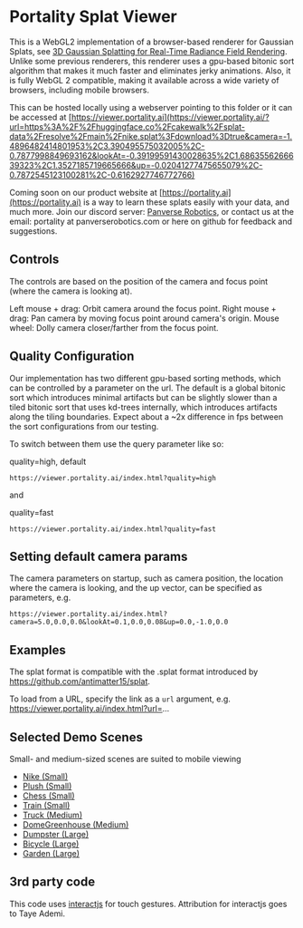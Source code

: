 # Portality Splat Viewer

This is a WebGL2 implementation of a browser-based renderer for Gaussian Splats, see [3D Gaussian Splatting for Real-Time Radiance Field Rendering](https://repo-sam.inria.fr/fungraph/3d-gaussian-splatting/). Unlike some previous renderers, this renderer uses a gpu-based bitonic sort algorithm that makes it much faster and eliminates jerky animations. Also, it is fully WebGL 2 compatible, making it available across a wide variety of browsers, including mobile browsers.

This can be hosted locally using a webserver pointing to this folder or it can be accessed at [https://viewer.portality.ai](https://viewer.portality.ai/?url=https%3A%2F%2Fhuggingface.co%2Fcakewalk%2Fsplat-data%2Fresolve%2Fmain%2Fnike.splat%3Fdownload%3Dtrue&camera=-1.4896482414801953%2C3.390495575032005%2C-0.7877998849693162&lookAt=-0.39199591430028635%2C1.6863556266639323%2C1.3527185719665666&up=-0.02041277475655079%2C-0.7872545123100281%2C-0.6162927746772766)

Coming soon on our product website at [https://portality.ai](https://portality.ai) is a way to learn these splats easily with your data, and much more.  Join our discord server: [Panverse Robotics](https://discord.gg/kmFUXWw5Um), or contact us at the email: portality at panverserobotics.com or here on github for feedback and suggestions.

## Controls 

The controls are based on the position of the camera and focus point (where the camera is looking at).

Left mouse + drag: Orbit camera around the focus point.
Right mouse + drag: Pan camera by moving focus point around camera's origin.
Mouse wheel: Dolly camera closer/farther from the focus point.

## Quality Configuration

Our implementation has two different gpu-based sorting methods, which can be controlled by a parameter on the url.  The default is a global bitonic sort which introduces minimal artifacts but can be slightly slower than a tiled bitonic sort that uses kd-trees internally, which introduces artifacts along the tiling boundaries.  Expect about a ~2x difference in fps between the sort configurations from our testing.

To switch between them use the query parameter like so:

quality=high, default
```
https://viewer.portality.ai/index.html?quality=high
```

and 

quality=fast
```
https://viewer.portality.ai/index.html?quality=fast
```


## Setting default camera params

The camera parameters on startup, such as camera position, the location where the camera is looking, and the up vector, can be specified as parameters, e.g.

```
https://viewer.portality.ai/index.html?camera=5.0,0.0,0.0&lookAt=0.1,0.0,0.08&up=0.0,-1.0,0.0
```

## Examples

The splat format is compatible with the .splat format introduced by https://github.com/antimatter15/splat.

To load from a URL, specify the link as a `url` argument, e.g. https://viewer.portality.ai/index.html?url=...

## Selected Demo Scenes
Small- and medium-sized scenes are suited to mobile viewing

- [Nike (Small)](https://viewer.portality.ai/?url=https%3A%2F%2Fhuggingface.co%2Fcakewalk%2Fsplat-data%2Fresolve%2Fmain%2Fnike.splat%3Fdownload%3Dtrue&camera=-1.4896482414801953%2C3.390495575032005%2C-0.7877998849693162&lookAt=-0.39199591430028635%2C1.6863556266639323%2C1.3527185719665666&up=-0.02041277475655079%2C-0.7872545123100281%2C-0.6162927746772766)
- [Plush (Small)](https://viewer.portality.ai/?url=https%3A%2F%2Fhuggingface.co%2Fcakewalk%2Fsplat-data%2Fresolve%2Fmain%2Fplush.splat%3Fdownload%3Dtrue&camera=0.5565675836106072%2C2.667193492722922%2C-1.9308635603699218&lookAt=0.4023664948021303%2C1.8369706127766905%2C1.2489360953059658&up=-0.17141437530517578%2C-0.9511821866035461%2C-0.2566594183444977)
- [Chess (Small)](https://viewer.portality.ai/?url=https%3A%2F%2Fd3c617x64bvo7w.cloudfront.net%2Fchess.splat&camera=1.0791208253019446%2C3.0959993382319606%2C-1.1840614891643058&lookAt=0.3718318514897351%2C0.48511337896742135%2C1.6929692567777628&up=-0.05236946791410446%2C-0.7330717444419861%2C-0.678132176399231)
- [Train (Small)](https://viewer.portality.ai/?url=https%3A%2F%2Fhuggingface.co%2Fcakewalk%2Fsplat-data%2Fresolve%2Fmain%2Ftrain.splat%3Fdownload%3Dtrue&camera=-2.1270068327473646%2C0.16104565057569387%2C2.809400294222233&lookAt=-0.5589713026570335%2C0.0409163255285586%2C0.203083103813528&up=0.008334717713296413%2C-0.9986659288406372%2C0.05104399472475052)
- [Truck (Medium)](https://viewer.portality.ai/?url=https%3A%2F%2Fhuggingface.co%2Fcakewalk%2Fsplat-data%2Fresolve%2Fmain%2Ftruck.splat%3Fdownload%3Dtrue&camera=0.8299992664605993%2C0.7349339491049119%2C-3.401283966294055&lookAt=-0.13387062965327384%2C0.3533649188647336%2C0.4972497243969419&up=0.03285346180200577%2C-0.9954638481140137%2C-0.08930841088294983)
- [DomeGreenhouse (Medium)](https://viewer.portality.ai/?url=https%3A%2F%2Fd3c617x64bvo7w.cloudfront.net%2Fdomegreenhouse.splat&camera=-3.5806928884435965%2C0.8933851880858525%2C-1.6083174733309864&lookAt=0.8558180672183671%2C-0.05253012660170886%2C0.5930712310114736&up=0.26420512795448303%2C-0.570544958114624%2C-0.7776140570640564)
- [Dumpster (Large)](https://viewer.portality.ai/?url=https%3A%2F%2Fd3c617x64bvo7w.cloudfront.net%2Fdumpster.splat&camera=-3.151375547361921%2C-2.016319888117259%2C3.0729341535122643&lookAt=0.9058803055535136%2C0.4402297148762391%2C1.490492734170797&up=0.16068656742572784%2C-0.7082292437553406%2C-0.6874526739120483)
- [Bicycle (Large)](https://viewer.portality.ai/?url=https%3A%2F%2Fhuggingface.co%2Fcakewalk%2Fsplat-data%2Fresolve%2Fmain%2Fbicycle.splat%3Fdownload%3Dtrue&camera=-2.8849047698183004%2C0.9222252267609595%2C-0.7220571605742392&lookAt=0.521883814175611%2C0.8171271406869649%2C0.44293577341433193&up=0.04069226235151291%2C-0.9774585962295532%2C-0.20717640221118927)
- [Garden (Large)](https://viewer.portality.ai/?url=https%3A%2F%2Fhuggingface.co%2Fcakewalk%2Fsplat-data%2Fresolve%2Fmain%2Fgarden.splat%3Fdownload%3Dtrue&camera=-2.053353162001457%2C2.286297111737985%2C-2.890513076551497&lookAt=0.02551149613996362%2C0.7813343402799947%2C1.3989496256153457&up=0.07344545423984528%2C-0.9294056296348572%2C-0.36167794466018677)



## 3rd party code

This code uses [interactjs](https://github.com/taye/interact.js) for touch gestures. Attribution for interactjs goes to Taye Ademi.
